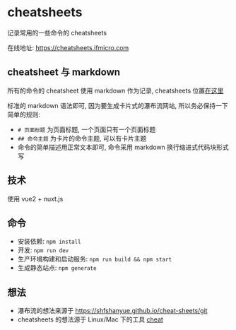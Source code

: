 # cheatsheets

记录常用的一些命令的 cheatsheets  

在线地址: https://cheatsheets.ifmicro.com  

## cheatsheet 与 markdown

所有的命令的 cheatsheet 使用 markdown 作为记录, cheatsheets 位置[在这里](./markdowns)  

标准的 markdown 语法即可, 因为要生成卡片式的瀑布流网站, 所以务必保持一下简单的规则:  

* `# 页面标题` 为页面标题, 一个页面只有一个页面标题  
* `## 命令主题` 为卡片的命令主题, 可以有卡片主题  
* 命令的简单描述用正常文本即可, 命令采用 markdown 换行缩进式代码块形式写  

## 技术

使用 vue2 + nuxt.js

## 命令

* 安装依赖: `npm install`  
* 开发: `npm run dev`  
* 生产环境构建和启动服务: `npm run build && npm start`
* 生成静态站点: `npm generate`

## 想法

* 瀑布流的想法来源于 https://shfshanyue.github.io/cheat-sheets/git  
* cheatsheets 的想法源于 Linux/Mac 下的工具 [cheat](https://github.com/chrisallenlane/cheat)  

